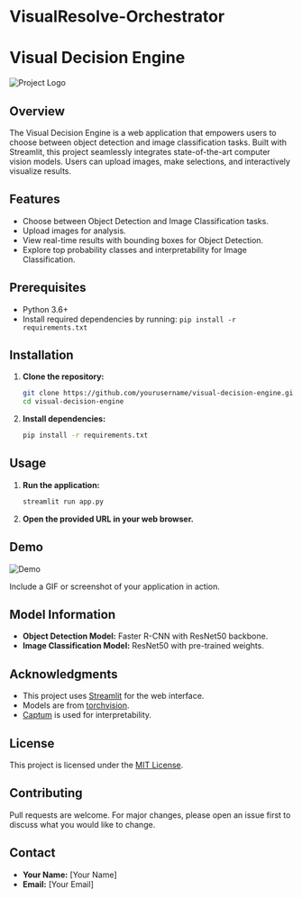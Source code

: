 # VisualResolve-Orchestrator
# Visual Decision Engine

![Project Logo](link_to_your_logo_image)

## Overview

The Visual Decision Engine is a web application that empowers users to choose between object detection and image classification tasks. Built with Streamlit, this project seamlessly integrates state-of-the-art computer vision models. Users can upload images, make selections, and interactively visualize results.

## Features

- Choose between Object Detection and Image Classification tasks.
- Upload images for analysis.
- View real-time results with bounding boxes for Object Detection.
- Explore top probability classes and interpretability for Image Classification.

## Prerequisites

- Python 3.6+
- Install required dependencies by running: `pip install -r requirements.txt`

## Installation

1. **Clone the repository:**

    ```bash
    git clone https://github.com/yourusername/visual-decision-engine.git
    cd visual-decision-engine
    ```

2. **Install dependencies:**

    ```bash
    pip install -r requirements.txt
    ```

## Usage

1. **Run the application:**

    ```bash
    streamlit run app.py
    ```

2. **Open the provided URL in your web browser.**

## Demo

![Demo](link_to_demo_gif_or_screenshot)

Include a GIF or screenshot of your application in action.

## Model Information

- **Object Detection Model:** Faster R-CNN with ResNet50 backbone.
- **Image Classification Model:** ResNet50 with pre-trained weights.

## Acknowledgments

- This project uses [Streamlit](https://streamlit.io/) for the web interface.
- Models are from [torchvision](https://pytorch.org/vision/stable/index.html).
- [Captum](https://captum.ai/) is used for interpretability.

## License

This project is licensed under the [MIT License](LICENSE).

## Contributing

Pull requests are welcome. For major changes, please open an issue first to discuss what you would like to change.

## Contact

- **Your Name:** [Your Name]
- **Email:** [Your Email]
